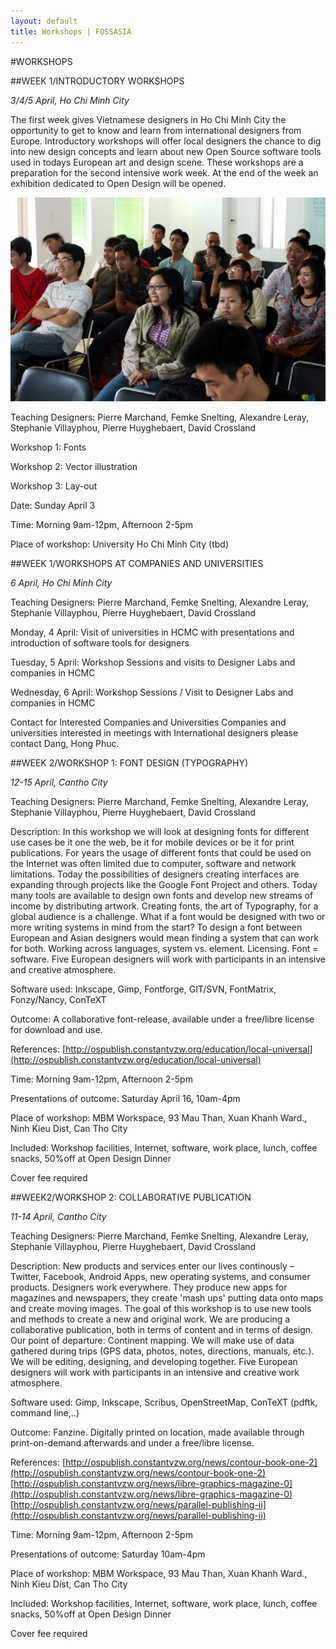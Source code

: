```yaml
---
layout: default
title: Workshops | FOSSASIA
---
```


<style>
#content {
    height: 175em;
}

#side-bar {
			display: block;
			margin-top: 5%;
			background-color: #EEE;
			border-radius: 10px;
			width: 90em;
			width: 30%;
			float: right;
			height: 175em;
}

#wrapper {
    height: 180em;
}
</style>

#WORKSHOPS

##WEEK 1/INTRODUCTORY WORKSHOPS

*3/4/5 April, Ho Chi Minh City*

The first week gives Vietnamese designers in Ho Chi Minh City the opportunity to get to know and learn from international designers from Europe. Introductory workshops will offer local designers the chance to dig into new design concepts and learn about new Open Source software tools used in todays European art and design scene. These workshops are a preparation for the second intensive work week. At the end of the week an exhibition dedicated to Open Design will be opened.

![Group](images/group.jpg "Group")

Teaching Designers: Pierre Marchand, Femke Snelting, Alexandre Leray, Stephanie Villayphou, Pierre Huyghebaert, David Crossland

Workshop 1: Fonts   

Workshop 2: Vector illustration 

Workshop 3: Lay-out

Date: Sunday April 3

Time: Morning 9am-12pm, Afternoon 2-5pm

Place of workshop: University Ho Chi Minh City (tbd)

##WEEK 1/WORKSHOPS AT COMPANIES AND UNIVERSITIES

*6 April, Ho Chi Minh City*

Teaching Designers: Pierre Marchand, Femke Snelting, Alexandre Leray, Stephanie Villayphou, Pierre Huyghebaert, David Crossland

Monday, 4 April: Visit of universities in HCMC with presentations and introduction of software tools for designers

Tuesday, 5 April: Workshop Sessions and visits to Designer Labs and companies in HCMC

Wednesday, 6 April: Workshop Sessions / Visit to Designer Labs and companies in HCMC

Contact for Interested Companies and Universities
Companies and universities interested in meetings with International designers please contact Dang, Hong Phuc.

##WEEK 2/WORKSHOP 1: FONT DESIGN (TYPOGRAPHY)

*12-15 April, Cantho City*

Teaching Designers: Pierre Marchand, Femke Snelting, Alexandre Leray, Stephanie Villayphou, Pierre Huyghebaert, David Crossland

Description: In this workshop we will look at designing fonts for different use cases be it one the web, be it for mobile devices or be it for print publications. For years the usage of different fonts that could be used on the Internet was often limited due to computer, software and network limitations. Today the possibilities of designers creating interfaces are expanding through projects like the Google Font Project and others. Today many tools are available to design own fonts and develop new streams of income by distributing  artwork. Creating fonts, the art of Typography, for a global audience is a challenge. What if a font would be designed with two or more writing systems in mind from the start? To design a font between European and Asian designers would mean finding a system that can work for both. Working across languages, system vs. element. Licensing. Font = software. Five European designers will work with participants in an intensive and creative atmosphere.

Software used: Inkscape, Gimp, Fontforge, GIT/SVN, FontMatrix, Fonzy/Nancy, ConTeXT

Outcome: A collaborative font-release, available under a free/libre license for download and use.

References: [http://ospublish.constantvzw.org/education/local-universal](http://ospublish.constantvzw.org/education/local-universal)

Time: Morning 9am-12pm, Afternoon 2-5pm

Presentations of outcome: Saturday April 16, 10am-4pm

Place of workshop: MBM Workspace, 93 Mau Than, Xuan Khanh Ward., Ninh Kieu Dist, Can Tho City

Included: Workshop facilities, Internet, software, work place, lunch, coffee snacks, 50%off at Open Design Dinner

Cover fee required

##WEEK2/WORKSHOP 2: COLLABORATIVE PUBLICATION

*11-14 April, Cantho City*

Teaching Designers: Pierre Marchand, Femke Snelting, Alexandre Leray, Stephanie Villayphou, Pierre Huyghebaert, David Crossland

Description: New products and services enter our lives continously – Twitter, Facebook, Android Apps, new operating systems, and consumer products. Designers work everywhere. They produce new apps for magazines and newspapers, they create 'mash ups' putting data onto maps and create moving images. The goal of this workshop is to use new tools and methods to create a new and original work. We are producing a collaborative publication, both in terms of content and in terms of design. Our point of departure: Continent mapping. We will make use of data gathered during trips (GPS data, photos, notes, directions, manuals, etc.). We will be editing, designing, and developing together. Five European designers will work with participants in an intensive and creative work atmosphere.

Software used: Gimp, Inkscape, Scribus, OpenStreetMap, ConTeXT (pdftk, command line,..)

Outcome: Fanzine. Digitally printed on location, made available through print-on-demand afterwards and under a free/libre license.

References:
[http://ospublish.constantvzw.org/news/contour-book-one-2](http://ospublish.constantvzw.org/news/contour-book-one-2)
[http://ospublish.constantvzw.org/news/libre-graphics-magazine-0](http://ospublish.constantvzw.org/news/libre-graphics-magazine-0)
[http://ospublish.constantvzw.org/news/parallel-publishing-ii](http://ospublish.constantvzw.org/news/parallel-publishing-ii)

Time: Morning 9am-12pm, Afternoon 2-5pm

Presentations of outcome: Saturday 10am-4pm

Place of workshop: MBM Workspace, 93 Mau Than, Xuan Khanh Ward., Ninh Kieu Dist, Can Tho City

Included: Workshop facilities, Internet, software, work place, lunch, coffee snacks, 50%off at Open Design Dinner

Cover fee required
